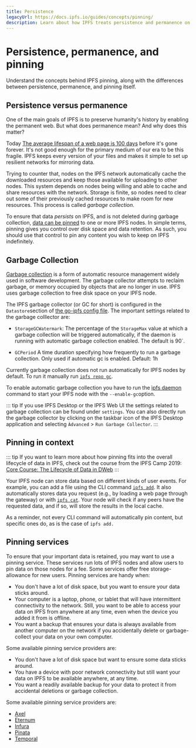 ```yaml
---
title: Persistence
legacyUrl: https://docs.ipfs.io/guides/concepts/pinning/
description: Learn about how IPFS treats persistence and permanence on the web and how pinning can help keep data from being discarded.
---
```


# Persistence, permanence, and pinning

Understand the concepts behind IPFS pinning, along with the differences between persistence, permanence, and pinning itself.

## Persistence versus permanence

One of the main goals of IPFS is to preserve humanity's history by enabling the permanent web. But what does permanence mean? And why does this matter?

Today [The average lifespan of a web page is 100 days](https://blogs.loc.gov/thesignal/2011/11/the-average-lifespan-of-a-webpage/) before it's gone forever. It's not good enough for the primary medium of our era to be this fragile. IPFS keeps every version of your files and makes it simple to set up resilient networks for mirroring data.

Trying to counter that, nodes on the IPFS network automatically cache the downloaded resources and keep those available for uploading to other nodes. This system depends on nodes being willing and able to cache and share resources with the network. Storage is finite, so nodes need to clear out some of their previously cached resources to make room for new resources. This process is called _garbage collection_.

To ensure that data _persists_ on IPFS, and is not deleted during garbage collection, [data can be pinned](/how-to/pin-files/) to one or more IPFS nodes. In simple terms, pinning gives you control over disk space and data retention. As such, you should use that control to pin any content you wish to keep on IPFS indefinitely.

## Garbage Collection

[Garbage collection](<https://en.wikipedia.org/wiki/Garbage_collection_(computer_science)>) is a form of automatic resource management widely used in software development. The garbage collector attempts to reclaim garbage, or memory occupied by objects that are no longer in use. IPFS uses garbage collection to free disk space on your IPFS node.

The IPFS garbage collector (or GC for short) is configured in the `Datastore`section of [the go-ipfs config file](https://github.com/ipfs/go-ipfs/blob/master/docs/config.md). The important settings related to the garbage colllector are:

- `StorageGCWatermark`: The percentage of the `StorageMax` value at which a garbage collection will be triggered automatically, if the daemon is running with automatic garbage collection enabled. The default is 90`.

- `GCPeriod` A time duration specifying how frequently to run a garbage collection. Only used if automatic gc is enabled. Default: 1h

Currently garbage collection does not run automatically for IPFS nodes by default. To run it manually run [`ipfs repo gc`](https://docs.ipfs.io/reference/cli/#ipfs-repo-gc).

To enable automatic garbage collection you have to run the [ìpfs daemon](https://docs.ipfs.io/reference/cli/#ipfs-daemon) command to start your IPFS node with the `--enable-gc`option.

::: tip
If you use IPFS Desktop or the IPFS Web UI the settings related to garbage collection can be found under `settings`. You can also directly run the garbage collector by clicking on the taskbar icon of the IPFS Desktop application and selecting `Àdvanced` > `Run Garbage Collector`.
:::

## Pinning in context

::: tip
If you want to learn more about how pinning fits into the overall lifecycle of data in IPFS, check out the course from the IPFS Camp 2019: [Core Course: The Lifecycle of Data in DWeb](https://www.youtube.com/watch?v=fLUq0RkiTBA)
:::

Your IPFS node can store data based on different kinds of user events. For example, you can add a file using the CLI command [`ipfs add`](https://docs.ipfs.io/reference/cli/#ipfs-add). It also automatically stores data you request (e.g., by loading a web page through the gateway) or with [`ipfs cat`](https://docs.ipfs.io/reference/cli/#ipfs-cat). Your node will check if any peers have the requested data, and if so, will store the results in the local cache.

As a reminder, not every CLI command will automatically pin content, but specific ones do, as is the case of `ipfs add.`

## Pinning services

To ensure that your important data is retained, you may want to use a pinning service. These services run lots of IPFS nodes and allow users to pin data on those nodes for a fee. Some services offer free storage-allowance for new users. Pinning services are handy when:

- You don't have a lot of disk space, but you want to ensure your data sticks around.
- Your computer is a laptop, phone, or tablet that will have intermittent connectivity to the network. Still, you want to be able to access your data on IPFS from anywhere at any time, even when the device you added it from is offline.
- You want a backup that ensures your data is always available from another computer on the network if you accidentally delete or garbage-collect your data on your own computer.

Some available pinning service providers are:

- You don't have a lot of disk space but want to ensure some data sticks around.
- You have a device with poor network connectivity but still want your data on IPFS to be available anywhere, at any time.
- You want a readily available backup for your data to protect it from accidental deletions or garbage collection.

Some available pinning service providers are:

- [Axel](https://www.axel.org/blog/2019/07/23/qa-with-the-developers-of-axel-ipfs/)
- [Eternum](https://www.eternum.io/)
- [Infura](https://infura.io/)
- [Pinata](https://pinata.cloud/)
- [Temporal](https://temporal.cloud/)
